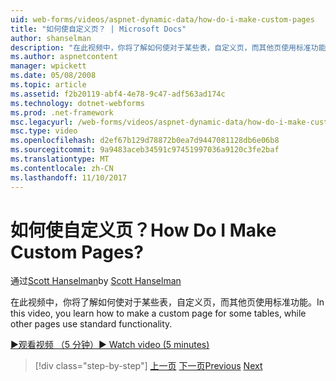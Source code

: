 ```yaml
---
uid: web-forms/videos/aspnet-dynamic-data/how-do-i-make-custom-pages
title: "如何使自定义页？ | Microsoft Docs"
author: shanselman
description: "在此视频中，你将了解如何使对于某些表，自定义页，而其他页使用标准功能。"
ms.author: aspnetcontent
manager: wpickett
ms.date: 05/08/2008
ms.topic: article
ms.assetid: f2b20119-abf4-4e78-9c47-adf563ad174c
ms.technology: dotnet-webforms
ms.prod: .net-framework
msc.legacyurl: /web-forms/videos/aspnet-dynamic-data/how-do-i-make-custom-pages
msc.type: video
ms.openlocfilehash: d2ef67b129d78872b0ea7d9447081128db6e06b8
ms.sourcegitcommit: 9a9483aceb34591c97451997036a9120c3fe2baf
ms.translationtype: MT
ms.contentlocale: zh-CN
ms.lasthandoff: 11/10/2017
---
```

<a name="how-do-i-make-custom-pages"></a><span data-ttu-id="a749f-104">如何使自定义页？</span><span class="sxs-lookup"><span data-stu-id="a749f-104">How Do I Make Custom Pages?</span></span>
====================
<span data-ttu-id="a749f-105">通过[Scott Hanselman](https://github.com/shanselman)</span><span class="sxs-lookup"><span data-stu-id="a749f-105">by [Scott Hanselman](https://github.com/shanselman)</span></span>

<span data-ttu-id="a749f-106">在此视频中，你将了解如何使对于某些表，自定义页，而其他页使用标准功能。</span><span class="sxs-lookup"><span data-stu-id="a749f-106">In this video, you learn how to make a custom page for some tables, while other pages use standard functionality.</span></span>

[<span data-ttu-id="a749f-107">&#9654;观看视频 （5 分钟）</span><span class="sxs-lookup"><span data-stu-id="a749f-107">&#9654; Watch video (5 minutes)</span></span>](https://channel9.msdn.com/Blogs/ASP-NET-Site-Videos/how-do-i-make-custom-pages)

>[!div class="step-by-step"]
<span data-ttu-id="a749f-108">[上一页](how-do-i-handle-business-logic-exceptions.md)
[下一页](how-do-i-display-unknown-datatypes.md)</span><span class="sxs-lookup"><span data-stu-id="a749f-108">[Previous](how-do-i-handle-business-logic-exceptions.md)
[Next](how-do-i-display-unknown-datatypes.md)</span></span>
